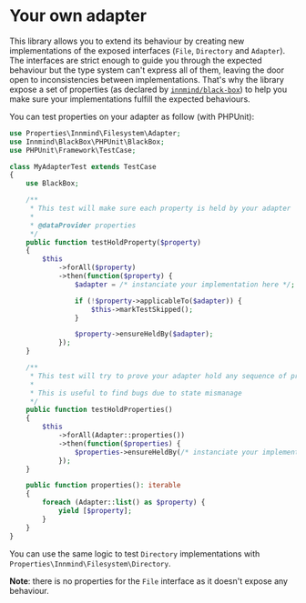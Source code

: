 # Your own adapter

This library allows you to extend its behaviour by creating new implementations of the exposed interfaces (`File`, `Directory` and `Adapter`). The interfaces are strict enough to guide you through the expected behaviour but the type system can't express all of them, leaving the door open to inconsistencies between implementations. That's why the library expose a set of properties (as declared by [`innmind/black-box`](https://packagist.org/packages/innmind/black-box)) to help you make sure your implementations fulfill the expected behaviours.

You can test properties on your adapter as follow (with PHPUnit):

```php
use Properties\Innmind\Filesystem\Adapter;
use Innmind\BlackBox\PHPUnit\BlackBox;
use PHPUnit\Framework\TestCase;

class MyAdapterTest extends TestCase
{
    use BlackBox;

    /**
     * This test will make sure each property is held by your adapter
     *
     * @dataProvider properties
     */
    public function testHoldProperty($property)
    {
        $this
            ->forAll($property)
            ->then(function($property) {
                $adapter = /* instanciate your implementation here */;

                if (!$property->applicableTo($adapter)) {
                    $this->markTestSkipped();
                }

                $property->ensureHeldBy($adapter);
            });
    }

    /**
     * This test will try to prove your adapter hold any sequence of property
     *
     * This is useful to find bugs due to state mismanage
     */
    public function testHoldProperties()
    {
        $this
            ->forAll(Adapter::properties())
            ->then(function($properties) {
                $properties->ensureHeldBy(/* instanciate your implementation here */);
            });
    }

    public function properties(): iterable
    {
        foreach (Adapter::list() as $property) {
            yield [$property];
        }
    }
}
```

You can use the same logic to test `Directory` implementations with `Properties\Innmind\Filesystem\Directory`.

**Note**: there is no properties for the `File` interface as it doesn't expose any behaviour.
